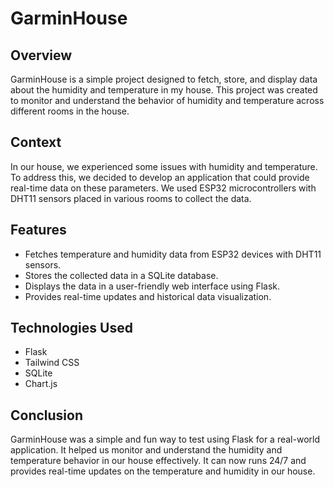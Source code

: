 # GarminHouse

## Overview

GarminHouse is a simple project designed to fetch, store, and display data about the humidity and temperature in my 
house.
This project was created to monitor and understand the behavior of humidity and temperature across different rooms in 
the house.

## Context

In our house, we experienced some issues with humidity and temperature. 
To address this, we decided to develop an application that could provide real-time data on these parameters. 
We used ESP32 microcontrollers with DHT11 sensors placed in various rooms to collect the data.

## Features

- Fetches temperature and humidity data from ESP32 devices with DHT11 sensors.
- Stores the collected data in a SQLite database.
- Displays the data in a user-friendly web interface using Flask.
- Provides real-time updates and historical data visualization.

## Technologies Used

- Flask
- Tailwind CSS
- SQLite
- Chart.js

## Conclusion

GarminHouse was a simple and fun way to test using Flask for a real-world application. It helped us monitor and 
understand the humidity and temperature behavior in our house effectively. 
It can now runs 24/7 and provides real-time updates on the temperature and humidity in our house.